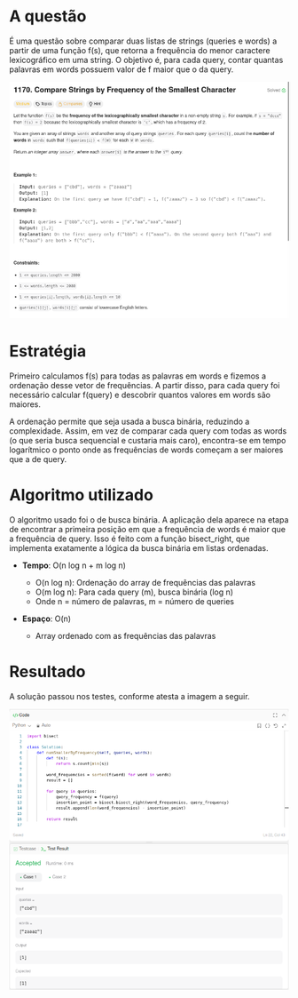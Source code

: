 # A questão

É uma questão sobre comparar duas listas de strings (queries e words) a partir de uma função f(s), que retorna a frequência do menor caractere lexicográfico em uma string. O objetivo é, para cada query, contar quantas palavras em words possuem valor de f maior que o da query.

![1170 Questão](../../assets/1170_num_smaller_by_frequency/1170_question.png)

# Estratégia

Primeiro calculamos f(s) para todas as palavras em words e fizemos a ordenação desse vetor de frequências. A partir disso, para cada query foi necessário calcular f(query) e descobrir quantos valores em words são maiores.

A ordenação permite que seja usada a busca binária, reduzindo a complexidade. Assim, em vez de comparar cada query com todas as words (o que seria busca sequencial e custaria mais caro), encontra-se em tempo logarítmico o ponto onde as frequências de words começam a ser maiores que a de query.

# Algoritmo utilizado

O algoritmo usado foi o de busca binária. A aplicação dela aparece na etapa de encontrar a primeira posição em que a frequência de words é maior que a frequência de query. Isso é feito com a função bisect_right, que implementa exatamente a lógica da busca binária em listas ordenadas.

- **Tempo**: O(n log n + m log n)
  - O(n log n): Ordenação do array de frequências das palavras
  - O(m log n): Para cada query (m), busca binária (log n)
  - Onde n = número de palavras, m = número de queries

- **Espaço**: O(n)
  - Array ordenado com as frequências das palavras

# Resultado

A solução passou nos testes, conforme atesta a imagem a seguir.

![1170 Questão](../../assets/1170_num_smaller_by_frequency/1170_accepted.png)